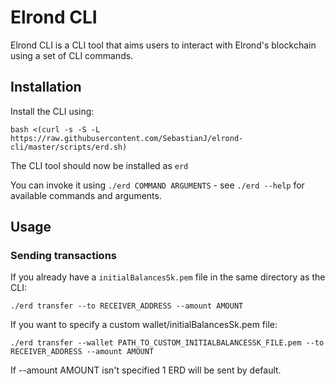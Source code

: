 # Elrond CLI

Elrond CLI is a CLI tool that aims users to interact with Elrond's blockchain using a set of CLI commands.

## Installation

Install the CLI using:

`bash <(curl -s -S -L https://raw.githubusercontent.com/SebastianJ/elrond-cli/master/scripts/erd.sh)`

The CLI tool should now be installed as `erd`

You can invoke it using `./erd COMMAND ARGUMENTS` - see `./erd --help` for available commands and arguments.

## Usage

### Sending transactions

If you already have a `initialBalancesSk.pem` file in the same directory as the CLI:

`./erd transfer --to RECEIVER_ADDRESS --amount AMOUNT`

If you want to specify a custom wallet/initialBalancesSk.pem file:

`./erd transfer --wallet PATH_TO_CUSTOM_INITIALBALANCESSK_FILE.pem --to RECEIVER_ADDRESS --amount AMOUNT`

If --amount AMOUNT isn't specified 1 ERD will be sent by default.
